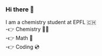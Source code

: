 ### Hi there 👋
I am a chemistry student at EPFL 🇨🇭 <br />
-👉 Chemistry 👨‍🔬 <br />
-👉 Math      🧮 <br />
-👉 Coding    💿 <br />

<!--
**philippeloe/philippeloe** is a ✨ _special_ ✨ repository because its `README.md` (this file) appears on your GitHub profile.

Here are some ideas to get you started:

- 🔭 I’m currently working on ...
- 🌱 I’m currently learning ...
- 👯 I’m looking to collaborate on ...
- 🤔 I’m looking for help with ...
- 💬 Ask me about ...
- 📫 How to reach me: ...
- 😄 Pronouns: ...
- ⚡ Fun fact: ...
-->

